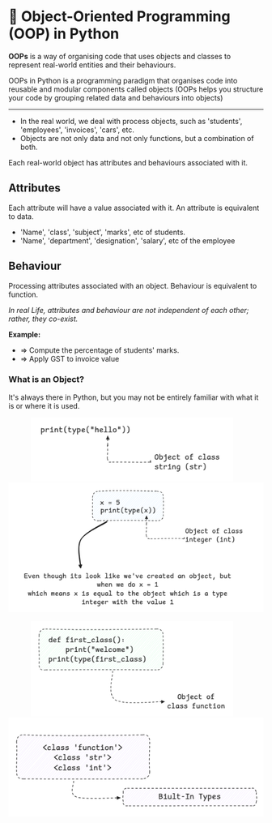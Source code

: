 # 🧱 Object-Oriented Programming (OOP) in Python

**OOPs** is a way of organising code that uses objects and classes to represent real-world entities and their behaviours.

OOPs in Python is a programming paradigm that organises code into reusable and modular components called objects (OOPs helps you structure your code by grouping related data and behaviours into objects)

---
* In the real world, we deal with process objects, such as 'students', 'employees', 'invoices', 'cars', etc. 
* Objects are not only data and not only functions, but a combination of both.

Each real-world object has attributes and behaviours associated with it.


## **Attributes**

Each attribute will have a value associated with it. An attribute is equivalent to data.

- 'Name', 'class', 'subject', 'marks', etc of students.
- 'Name', 'department', 'designation', 'salary', etc of the employee

## **Behaviour**

Processing attributes associated with an object. Behaviour is equivalent to function.

*In real Life, attributes and behaviour are not independent of each other; rather, they co-exist.*

**Example:**

- => Compute the percentage of students' marks.
- => Apply GST to invoice value


### What is an Object?
It's always there in Python, but you may not be entirely familiar with what it is or where it is used.

<p align="center">
  <img src="https://github.com/GitMeP/Python/blob/f742a77112f0588f376396c0be6a6d0ff6be1080/OOPs/images/py1.png" width="400" alt="Logo"/>
  &nbsp;&nbsp;&nbsp;
  <img src="https://github.com/GitMeP/Python/blob/f742a77112f0588f376396c0be6a6d0ff6be1080/OOPs/images/py2.png" width="550" alt="Demo"/>
</p>

<p align="center">
  <img src="https://github.com/GitMeP/Python/blob/f742a77112f0588f376396c0be6a6d0ff6be1080/OOPs/images/py3.png" width="400" alt="Logo"/>  
  &nbsp;&nbsp;&nbsp;
  <img src="https://github.com/GitMeP/Python/blob/f742a77112f0588f376396c0be6a6d0ff6be1080/OOPs/images/py4.png" width="550" alt="Demo"/>  
</p>

